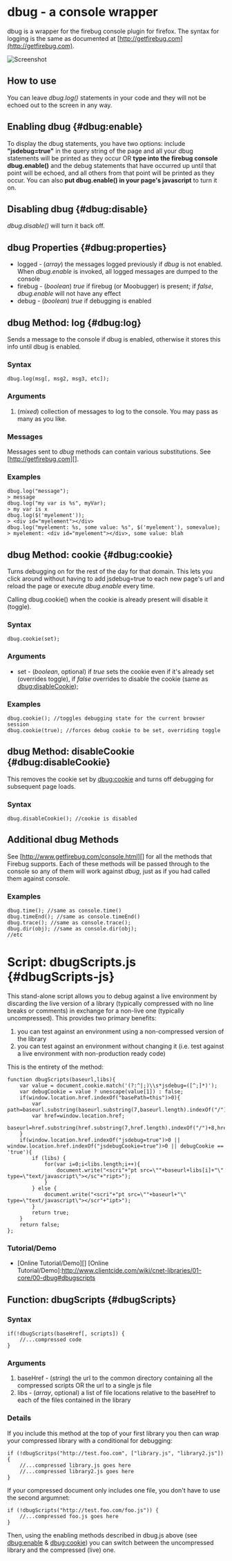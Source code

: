 dbug - a console wrapper
========================

dbug is a wrapper for the firebug console plugin for firefox. The syntax for logging is the same as documented at [http://getfirebug.com](http://getfirebug.com).

![Screenshot](http://www.clientcide.com/art/forge/dbug.png)

How to use
----------

You can leave *dbug.log()* statements in your code and they will not be echoed out to the screen in any way. 

Enabling dbug {#dbug:enable}
----------------------------
To display the dbug statements, you have two options: include **"jsdebug=true"** in the query string of the page and all your dbug statements will be printed as they occur OR **type into the firebug console dbug.enable()** and the debug statements that have occurred up until that point will be echoed, and all others from that point will be printed as they occur. You can also **put dbug.enable() in your page's javascript** to turn it on.

Disabling dbug {#dbug:disable}
------------------------------
*dbug.disable()* will turn it back off.

dbug Properties {#dbug:properties}
----------------------------------
* logged - (*array*) the messages logged previously if *dbug* is not enabled. When *dbug.enable* is invoked, all logged messages are dumped to the console
* firebug - (*boolean*) *true* if firebug (or Moobugger) is present; if *false*, *dbug.enable* will not have any effect
* debug - (*boolean*) *true* if debugging is enabled

dbug Method: log {#dbug:log}
----------------------------

Sends a message to the console if dbug is enabled, otherwise it stores this info until dbug is enabled.

### Syntax

	dbug.log(msg[, msg2, msg3, etc]);

### Arguments

1. (*mixed*) collection of messages to log to the console. You may pass as many as you like.

### Messages

Messages sent to *dbug* methods can contain various substitutions. See [http://getfirebug.com][].

### Examples

	dbug.log("message");
	> message
	dbug.log("my var is %s", myVar);
	> my var is x
	dbug.log($('myelement'));
	> <div id="myelement"></div>
	dbug.log("myelement: %s, some value: %s", $('myelement'), somevalue);
	> myelement: <div id="myelement"></div>, some value: blah

dbug Method: cookie {#dbug:cookie}
----------------------------------

Turns debugging on for the rest of the day for that domain. This lets you click around without having to add jsdebug=true to each new page's url and reload the page or execute *dbug.enable* every time.

Calling dbug.cookie() when the cookie is already present will disable it (toggle).

### Syntax

	dbug.cookie(set);

### Arguments

*  set - (*boolean*, optional) if *true* sets the cookie even if it's already set (overrides toggle), if *false* overrides to disable the cookie (same as [dbug:disableCookie][]);

### Examples

	dbug.cookie(); //toggles debugging state for the current browser session
	dbug.cookie(true); //forces debug cookie to be set, overriding toggle

dbug Method: disableCookie {#dbug:disableCookie}
------------------------------------------------

This removes the cookie set by [dbug:cookie][] and turns off debugging for subsequent page loads.

### Syntax

	dbug.disableCookie(); //cookie is disabled

Additional dbug Methods
-----------------------
See [http://www.getfirebug.com/console.html][] for all the methods that Firebug supports. Each of these methods will be passed through to the console so any of them will work against *dbug*, just as if you had called them against *console*.

### Examples

	dbug.time(); //same as console.time()
	dbug.timeEnd(); //same as console.timeEnd()
	dbug.trace(); //same as console.trace();
	dbug.dir(obj); //same as console.dir(obj);
	//etc

Script: dbugScripts.js {#dbugScripts-js}
========================================


This stand-alone script allows you to debug against a live environment by discarding the live version of a library (typically compressed with no line breaks or comments) in exchange for a non-live one (typically uncompressed). This provides two primary benefits:

1. you can test against an environment using a non-compressed version of the library
2. you can test against an environment without changing it (i.e. test against a live environment with non-production ready code)

This is the entirety of the method:

	function dbugScripts(baseurl,libs){
		var value = document.cookie.match('(?:^|;)\\s*jsdebug=([^;]*)');
		var debugCookie = value ? unescape(value[1]) : false;
		if(window.location.href.indexOf("basePath=this")>0){
			var path=baseurl.substring(baseurl.substring(7,baseurl.length).indexOf("/")+8,baseurl.length);
			var href=window.location.href;
			baseurl=href.substring(href.substring(7,href.length).indexOf("/")+8,href.length);
		}
		if(window.location.href.indexOf("jsdebug=true")>0 || window.location.href.indexOf("jsdebugCookie=true")>0 || debugCookie == 'true'){ 
			if (libs) {
				for(var i=0;i<libs.length;i++){
					document.write("<scri"+"pt src=\""+baseurl+libs[i]+"\" type=\"text/javascript\"></sc"+"ript>");
				}
			} else {
				document.write("<scri"+"pt src=\""+baseurl+"\" type=\"text/javascript\"></scr"+"ipt>");
			}
			return true;
		}
		return false;
	};

### Tutorial/Demo

* [Online Tutorial/Demo][]
[Online Tutorial/Demo]:http://www.clientcide.com/wiki/cnet-libraries/01-core/00-dbug#dbugscripts

Function: dbugScripts {#dbugScripts}
------------------------------------

### Syntax

	if(!dbugScripts(baseHref[, scripts]) {
		//...compressed code
	}

### Arguments

1. baseHref - (*string*) the url to the common directory containing all the compressed scripts OR the url to a single js file
2. libs - (*array*, optional) a list of file locations relative to the baseHref to each of the files contained in the library

### Details

If you include this method at the top of your first library you then can wrap your compressed library with a conditional for debugging:

	if (!dbugScritps("http://test.foo.com", ["library.js", "library2.js"]) {
		//...compressed library.js goes here
		//...compressed library2.js goes here
	}

If your compressed document only includes one file, you don't have to use the second argumnet:

	if (!dbugScripts("http://test.foo.com/foo.js")) {
		//...compressed foo.js goes here
	}

Then, using the enabling methods described in dbug.js above (see [dbug:enable][] & [dbug:cookie][]) you can switch between the uncompressed library and the compressed (live) one.

[dbug:disableCookie]: #dbug:disableCookie
[dbug:enable]: #dbug:enable
[dbug:cookie]: #dbug:cookie
[http://getfirebug.com]: http://getfirebug.com
[http://www.getfirebug.com/console.html]: http://www.getfirebug.com/console.html
